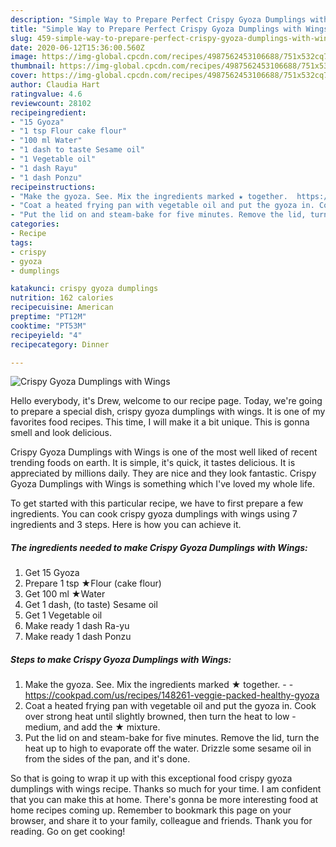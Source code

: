 ```yaml
---
description: "Simple Way to Prepare Perfect Crispy Gyoza Dumplings with Wings"
title: "Simple Way to Prepare Perfect Crispy Gyoza Dumplings with Wings"
slug: 459-simple-way-to-prepare-perfect-crispy-gyoza-dumplings-with-wings
date: 2020-06-12T15:36:00.560Z
image: https://img-global.cpcdn.com/recipes/4987562453106688/751x532cq70/crispy-gyoza-dumplings-with-wings-recipe-main-photo.jpg
thumbnail: https://img-global.cpcdn.com/recipes/4987562453106688/751x532cq70/crispy-gyoza-dumplings-with-wings-recipe-main-photo.jpg
cover: https://img-global.cpcdn.com/recipes/4987562453106688/751x532cq70/crispy-gyoza-dumplings-with-wings-recipe-main-photo.jpg
author: Claudia Hart
ratingvalue: 4.6
reviewcount: 28102
recipeingredient:
- "15 Gyoza"
- "1 tsp Flour cake flour"
- "100 ml Water"
- "1 dash to taste Sesame oil"
- "1 Vegetable oil"
- "1 dash Rayu"
- "1 dash Ponzu"
recipeinstructions:
- "Make the gyoza. See. Mix the ingredients marked ★ together.  https://cookpad.com/us/recipes/148261-veggie-packed-healthy-gyoza"
- "Coat a heated frying pan with vegetable oil and put the gyoza in. Cook over strong heat until slightly browned, then turn the heat to low -  medium, and add the ★ mixture."
- "Put the lid on and steam-bake for five minutes. Remove the lid, turn the heat up to high to evaporate off the water. Drizzle some sesame oil in from the sides of the pan, and it&#39;s done."
categories:
- Recipe
tags:
- crispy
- gyoza
- dumplings

katakunci: crispy gyoza dumplings 
nutrition: 162 calories
recipecuisine: American
preptime: "PT12M"
cooktime: "PT53M"
recipeyield: "4"
recipecategory: Dinner

---
```



![Crispy Gyoza Dumplings with Wings](https://img-global.cpcdn.com/recipes/4987562453106688/751x532cq70/crispy-gyoza-dumplings-with-wings-recipe-main-photo.jpg)

Hello everybody, it's Drew, welcome to our recipe page. Today, we're going to prepare a special dish, crispy gyoza dumplings with wings. It is one of my favorites food recipes. This time, I will make it a bit unique. This is gonna smell and look delicious.



Crispy Gyoza Dumplings with Wings is one of the most well liked of recent trending foods on earth. It is simple, it's quick, it tastes delicious. It is appreciated by millions daily. They are nice and they look fantastic. Crispy Gyoza Dumplings with Wings is something which I've loved my whole life.


To get started with this particular recipe, we have to first prepare a few ingredients. You can cook crispy gyoza dumplings with wings using 7 ingredients and 3 steps. Here is how you can achieve it.

<!--inarticleads1-->

##### The ingredients needed to make Crispy Gyoza Dumplings with Wings:

1. Get 15 Gyoza
1. Prepare 1 tsp ★Flour (cake flour)
1. Get 100 ml ★Water
1. Get 1 dash, (to taste) Sesame oil
1. Get 1 Vegetable oil
1. Make ready 1 dash Ra-yu
1. Make ready 1 dash Ponzu




<!--inarticleads2-->

##### Steps to make Crispy Gyoza Dumplings with Wings:

1. Make the gyoza. See. Mix the ingredients marked ★ together. -  - https://cookpad.com/us/recipes/148261-veggie-packed-healthy-gyoza
1. Coat a heated frying pan with vegetable oil and put the gyoza in. Cook over strong heat until slightly browned, then turn the heat to low -  medium, and add the ★ mixture.
1. Put the lid on and steam-bake for five minutes. Remove the lid, turn the heat up to high to evaporate off the water. Drizzle some sesame oil in from the sides of the pan, and it&#39;s done.




So that is going to wrap it up with this exceptional food crispy gyoza dumplings with wings recipe. Thanks so much for your time. I am confident that you can make this at home. There's gonna be more interesting food at home recipes coming up. Remember to bookmark this page on your browser, and share it to your family, colleague and friends. Thank you for reading. Go on get cooking!
